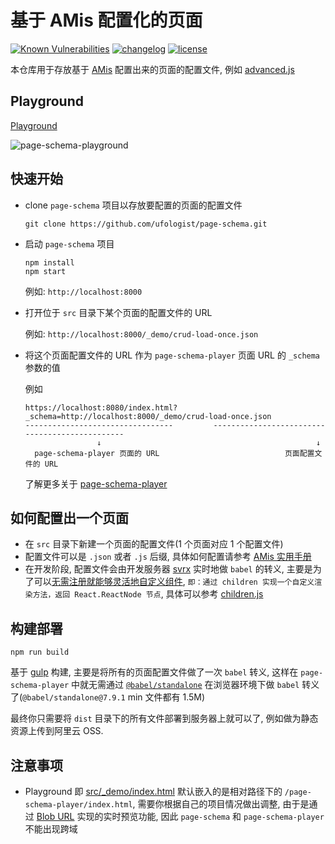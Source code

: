 # 基于 AMis 配置化的页面

[![Known Vulnerabilities][vulnerabilities-status-image]][vulnerabilities-status-url] [![changelog][changelog-image]][changelog-url] [![license][license-image]][license-url]

[vulnerabilities-status-image]: https://snyk.io/test/npm/page-schema/badge.svg
[vulnerabilities-status-url]: https://snyk.io/test/npm/page-schema
[license-image]: https://img.shields.io/github/license/ufologist/page-schema.svg
[license-url]: https://github.com/ufologist/page-schema/blob/master/LICENSE
[changelog-image]: https://img.shields.io/badge/CHANGE-LOG-blue.svg?style=flat-square
[changelog-url]: https://github.com/ufologist/page-schema/blob/master/CHANGELOG.md

本仓库用于存放基于 [AMis](https://github.com/baidu/amis) 配置出来的页面的配置文件, 例如 [advanced.js](./src/_demo/advanced.js)

## Playground

[Playground](https://ufologist.github.io/page-schema/_demo/index.html)

![page-schema-playground](https://user-images.githubusercontent.com/167221/77224470-ef2f1100-6ba0-11ea-8506-358c6c30e357.gif)

## 快速开始

* clone `page-schema` 项目以存放要配置的页面的配置文件

  ```
  git clone https://github.com/ufologist/page-schema.git
  ```
* 启动 `page-schema` 项目

  ```
  npm install
  npm start
  ```

  例如: `http://localhost:8000`
* 打开位于 `src` 目录下某个页面的配置文件的 URL

  例如: `http://localhost:8000/_demo/crud-load-once.json`
* 将这个页面配置文件的 URL 作为 `page-schema-player` 页面 URL 的 `_schema` 参数的值

  例如
  ```
  https://localhost:8080/index.html?_schema=http://localhost:8000/_demo/crud-load-once.json
  ---------------------------------         -----------------------------------------------
                  ↓                                                ↓
    page-schema-player 页面的 URL                            页面配置文件的 URL
  ```

  了解更多关于 [page-schema-player](https://github.com/ufologist/page-schema-player)

## 如何配置出一个页面

* 在 `src` 目录下新建一个页面的配置文件(1 个页面对应 1 个配置文件)
* 配置文件可以是 `.json` 或者 `.js` 后缀, 具体如何配置请参考 [AMis 实用手册](https://github.com/ufologist/page-schema-player/blob/master/amis-cookbook.md)
* 在开发阶段, 配置文件会由开发服务器 [svrx](https://github.com/svrxjs/svrx) 实时地做 `babel` 的转义, 主要是为了可以[无需注册就能够灵活地自定义组件](https://baidu.github.io/amis/docs/sdk#%E8%87%AA%E5%AE%9A%E4%B9%89%E7%BB%84%E4%BB%B6), `即：通过 children 实现一个自定义渲染方法，返回 React.ReactNode 节点`, 具体可以参考 [children.js](./src/_demo/children.js)

## 构建部署

```
npm run build
```

基于 [gulp](https://gulpjs.com/) 构建, 主要是将所有的页面配置文件做了一次 `babel` 转义, 这样在 `page-schema-player` 中就无需通过 [`@babel/standalone`](https://babeljs.io/docs/en/babel-standalone) 在浏览器环境下做 `babel` 转义了(`@babel/standalone@7.9.1` min 文件都有 1.5M)

最终你只需要将 `dist` 目录下的所有文件部署到服务器上就可以了, 例如做为静态资源上传到阿里云 OSS.

## 注意事项

* Playground 即 [src/_demo/index.html](./src/_demo/index.html) 默认嵌入的是相对路径下的 `/page-schema-player/index.html`, 需要你根据自己的项目情况做出调整, 由于是通过 [Blob URL](https://developer.mozilla.org/en-US/docs/Web/API/Blob#JavaScript) 实现的实时预览功能, 因此 `page-schema` 和 `page-schema-player` 不能出现跨域